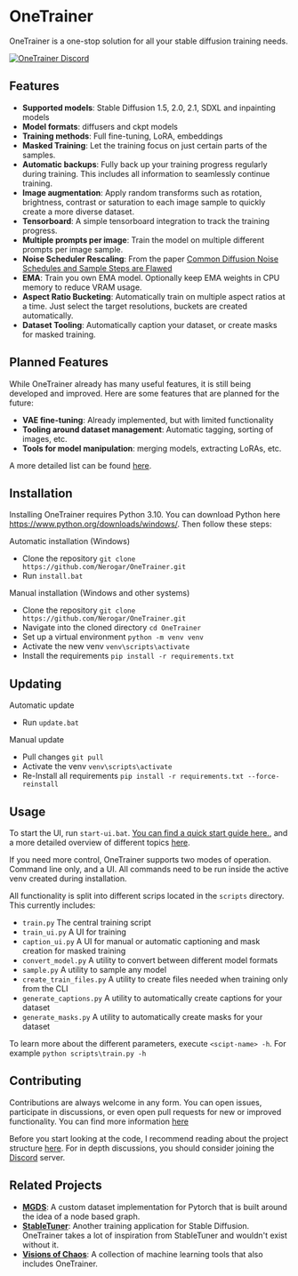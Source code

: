 # OneTrainer

OneTrainer is a one-stop solution for all your stable diffusion training needs.

<a href="https://discord.gg/KwgcQd5scF"><img src="https://discord.com/api/guilds/1102003518203756564/widget.png" alt="OneTrainer Discord"/></a>

## Features

- **Supported models**: Stable Diffusion 1.5, 2.0, 2.1, SDXL and inpainting models
- **Model formats**: diffusers and ckpt models
- **Training methods**: Full fine-tuning, LoRA, embeddings
- **Masked Training**: Let the training focus on just certain parts of the samples.
- **Automatic backups**: Fully back up your training progress regularly during training. This includes all information
  to seamlessly continue training.
- **Image augmentation**: Apply random transforms such as rotation, brightness, contrast or saturation to each image
  sample to quickly create a more diverse dataset.
- **Tensorboard**: A simple tensorboard integration to track the training progress.
- **Multiple prompts per image**: Train the model on multiple different prompts per image sample.
- **Noise Scheduler Rescaling**: From the paper
  [Common Diffusion Noise Schedules and Sample Steps are Flawed](https://arxiv.org/abs/2305.08891)
- **EMA**: Train you own EMA model. Optionally keep EMA weights in CPU memory to reduce VRAM usage.
- **Aspect Ratio Bucketing**: Automatically train on multiple aspect ratios at a time. Just select the target
  resolutions, buckets are created automatically.
- **Dataset Tooling**: Automatically caption your dataset, or create masks for masked training.

## Planned Features

While OneTrainer already has many useful features, it is still being developed and improved. Here are some features that
are planned for the future:

- **VAE fine-tuning**: Already implemented, but with limited functionality
- **Tooling around dataset management**: Automatic tagging, sorting of images, etc.
- **Tools for model manipulation**: merging models, extracting LoRAs, etc.

A more detailed list can be found [here](docs/ThingsToAdd.md).

## Installation

Installing OneTrainer requires Python 3.10. You can download Python here https://www.python.org/downloads/windows/.
Then follow these steps:

Automatic installation (Windows)

- Clone the repository `git clone https://github.com/Nerogar/OneTrainer.git`
- Run `install.bat`

Manual installation (Windows and other systems)

- Clone the repository `git clone https://github.com/Nerogar/OneTrainer.git`
- Navigate into the cloned directory `cd OneTrainer`
- Set up a virtual environment `python -m venv venv`
- Activate the new venv `venv\scripts\activate`
- Install the requirements `pip install -r requirements.txt`

## Updating

Automatic update

- Run `update.bat`

Manual update

- Pull changes `git pull`
- Activate the venv `venv\scripts\activate`
- Re-Install all requirements `pip install -r requirements.txt --force-reinstall`

## Usage

To start the UI, run `start-ui.bat`. [You can find a quick start guide here.](docs/QuickStartGuide.md), and a more
detailed overview of different topics [here](docs/Overview.md).

If you need more control, OneTrainer supports two modes of operation. Command line only, and a UI.
All commands need to be run inside the active venv created during installation.

All functionality is split into different scrips located in the `scripts` directory. This currently includes:

- `train.py` The central training script
- `train_ui.py` A UI for training
- `caption_ui.py` A UI for manual or automatic captioning and mask creation for masked training
- `convert_model.py` A utility to convert between different model formats
- `sample.py` A utility to sample any model
- `create_train_files.py` A utility to create files needed when training only from the CLI
- `generate_captions.py` A utility to automatically create captions for your dataset
- `generate_masks.py` A utility to automatically create masks for your dataset

To learn more about the different parameters, execute `<scipt-name> -h`. For example `python scripts\train.py -h`

## Contributing

Contributions are always welcome in any form. You can open issues, participate in discussions, or even open pull
requests for new or improved functionality. You can find more information [here](docs/Contributing.md)

Before you start looking at the code, I recommend reading about the project structure [here](docs/ProjectStructure.md).
For in depth discussions, you should consider joining the [Discord](https://discord.gg/KwgcQd5scF) server.

## Related Projects

- **[MGDS](https://github.com/Nerogar/mgds)**: A custom dataset implementation for Pytorch that is built around the idea
  of a node based graph.
- **[StableTuner](https://github.com/devilismyfriend/StableTuner)**: Another training application for Stable Diffusion.
  OneTrainer takes a lot of inspiration from StableTuner and wouldn't exist without it.
- **[Visions of Chaos](https://softology.pro/voc.htm)**: A collection of machine learning tools that also includes
  OneTrainer.